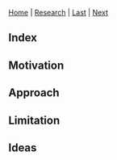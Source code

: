 [Home](https://clojia.github.io/) | [Research](https://clojia.github.io/research/) | [Last](https://clojia.github.io/research/2018-08-IR-Open-Set-Recognition) | [Next](https://clojia.github.io/research/2018-08-IR-Open-Set-Recognition)

## Index


## Motivation


## Approach


## Limitation 


## Ideas
